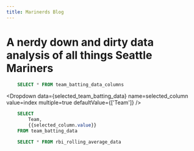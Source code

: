```yaml
---
title: Marinerds Blog
---
```


# A nerdy down and dirty data analysis of all things Seattle Mariners

```sql selected_team_batting_data
    SELECT * FROM team_batting_data_columns
```



<Dropdown
    data={selected_team_batting_data} 
    name=selected_column
    value=index
    multiple=true
	defaultValue={['Team']}
/>


```sql selected_team_batting
    SELECT 
        Team,
        {{selected_column.value}}
    FROM team_batting_data
```

<BarChart 
    data={selected_team_batting} 
    x=Team 
    y
/>



```sql rbi_rolling_avg
    SELECT * FROM rbi_rolling_average_data
```

<LineChart 
    data={rbi_rolling_avg}  
    x=Date
    y=rbi_rolling_avg
    title='RBI Rolling Average'
/>